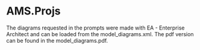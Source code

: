 # AMS.Projs

The diagrams requested in the prompts were made with EA - Enterprise Architect and can be loaded from the model_diagrams.xml. 
The pdf version can be found in the model_diagrams.pdf.